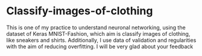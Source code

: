 # Classify-images-of-clothing
This is one of my practice to understand neuronal networking, using the dataset of Keras MNIST-Fashion, which aim is classify images of clothing, like sneakers and shirts. Additionally, I use data of validation and regularities with the aim of reducing overfitting. I will be very glad about your feedback
